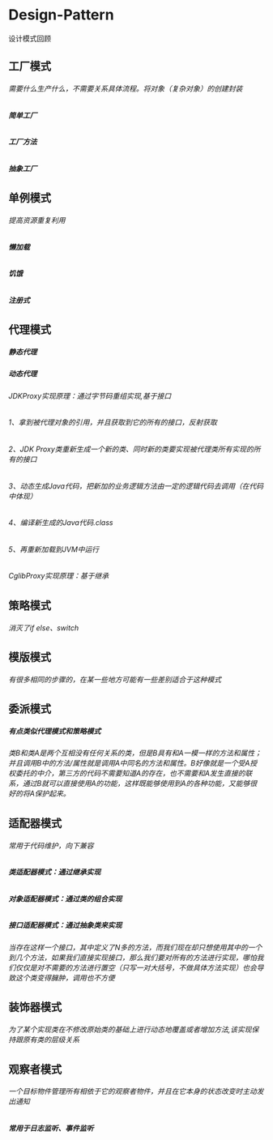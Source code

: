 # Design-Pattern
设计模式回顾

## 工厂模式
###### 需要什么生产什么，不需要关系具体流程。将对象（复杂对象）的创建封装
##### 简单工厂
###### 
##### 工厂方法
######
##### 抽象工厂
######

## 单例模式
###### 提高资源重复利用
##### 懒加载
###### 
##### 饥饿
###### 
##### 注册式
###### 

## 代理模式
##### 静态代理
##### 动态代理
###### JDKProxy实现原理：通过字节码重组实现,基于接口
###### 1、拿到被代理对象的引用，并且获取到它的所有的接口，反射获取
###### 2、JDK Proxy类重新生成一个新的类、同时新的类要实现被代理类所有实现的所有的接口
###### 3、动态生成Java代码，把新加的业务逻辑方法由一定的逻辑代码去调用（在代码中体现）
###### 4、编译新生成的Java代码.class
###### 5、再重新加载到JVM中运行
###### CglibProxy实现原理：基于继承
## 策略模式
###### 消灭了if else、switch
## 模版模式
###### 有很多相同的步骤的，在某一些地方可能有一些差别适合于这种模式
## 委派模式
##### 有点类似代理模式和策略模式
###### 类B和类A是两个互相没有任何关系的类，但是B具有和A一模一样的方法和属性；并且调用B中的方法/属性就是调用A中同名的方法和属性。B好像就是一个受A授权委托的中介，第三方的代码不需要知道A的存在，也不需要和A发生直接的联系，通过B就可以直接使用A的功能，这样既能够使用到A的各种功能，又能够很好的将A保护起来。
## 适配器模式
###### 常用于代码维护，向下兼容
##### 类适配器模式：通过继承实现
###### 
##### 对象适配器模式：通过类的组合实现
###### 
##### 接口适配器模式：通过抽象类来实现  
###### 当存在这样一个接口，其中定义了N多的方法，而我们现在却只想使用其中的一个到几个方法，如果我们直接实现接口，那么我们要对所有的方法进行实现，哪怕我们仅仅是对不需要的方法进行置空（只写一对大括号，不做具体方法实现）也会导致这个类变得臃肿，调用也不方便    
## 装饰器模式
###### 为了某个实现类在不修改原始类的基础上进行动态地覆盖或者增加方法,该实现保持跟原有类的层级关系
## 观察者模式
###### 一个目标物件管理所有相依于它的观察者物件，并且在它本身的状态改变时主动发出通知
##### 常用于日志监听、事件监听
